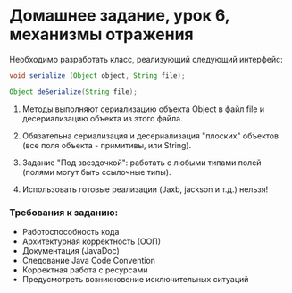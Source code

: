 # Домашнее задание, урок 6, механизмы отражения
Необходимо разработать класс, реализующий следующий интерфейс:

```java
void serialize (Object object, String file);

Object deSerialize(String file);
```

1. Методы выполняют сериализацию объекта Object в файл file и десериализацию объекта из этого файла.

2. Обязательна сериализация и десериализация "плоских" объектов (все поля объекта - примитивы, или String).

3. Задание "Под звездочкой": работать c любыми типами полей (полями могут быть ссылочные типы).

4. Использовать готовые реализации (Jaxb, jackson и т.д.) нельзя!

### Требования к заданию:
 - Работоспособность кода
 - Архитектурная корректность (ООП)
 - Документация (JavaDoc)
 - Следование Java Code Convention
 - Корректная работа с ресурсами
 - Предусмотреть возникновение исключительных ситуаций
